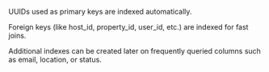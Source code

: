 
UUIDs used as primary keys are indexed automatically.

Foreign keys (like host_id, property_id, user_id, etc.) are indexed for fast joins.

Additional indexes can be created later on frequently queried columns such as email, location, or status.
